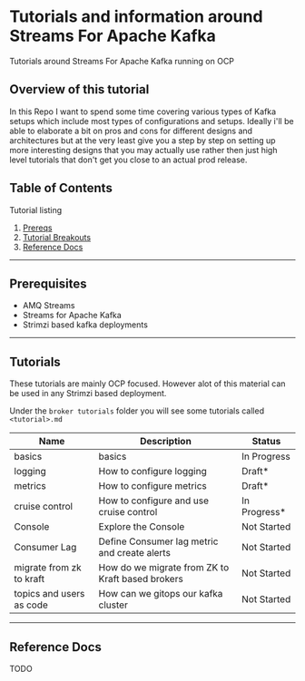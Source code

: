 # Tutorials and information around Streams For Apache Kafka

Tutorials around Streams For Apache Kafka running on OCP

## Overview of this tutorial

In this Repo I want to spend some time covering various types of Kafka setups which include most types of configurations and setups.  Ideally i'll be able to elaborate a bit on pros and cons for different designs and architectures but at the very least give you a step by step on setting up more interesting designs that you may actually use rather then just high level tutorials that don't get you close to an actual prod release.

## Table of Contents

Tutorial listing

1. [Prereqs](#prerequisites)
2. [Tutorial Breakouts](#tutorials)
3. [Reference Docs](#reference-docs)

---

## Prerequisites

- AMQ Streams
- Streams for Apache Kafka
- Strimzi based kafka deployments

---

## Tutorials

These tutorials are mainly OCP focused.  However alot of this material can be used in any Strimzi based deployment.

Under the `broker tutorials` folder you will see some tutorials called `<tutorial>.md`

| Name               | Description                    | Status           |
|--------------------|--------------------------------|------------------|
| basics     | basics    | In Progress          |
| logging     | How to configure logging    | Draft* |
| metrics     | How to configure metrics    | Draft* |
| cruise control     | How to configure and use cruise control    | In Progress* |
| Console    | Explore the Console    | Not Started |
| Consumer Lag    | Define Consumer lag metric and create alerts   | Not Started |
| migrate from zk to kraft    | How do we migrate from ZK to Kraft based brokers   | Not Started |
| topics and users as code   | How can we gitops our kafka cluster  | Not Started |


---

## Reference Docs

TODO